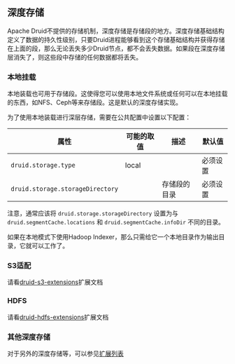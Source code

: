 <!-- toc -->

## 深度存储

Apache Druid不提供的存储机制，深度存储是存储段的地方。深度存储基础结构定义了数据的持久性级别，只要Druid进程能够看到这个存储基础结构并获得存储在上面的段，那么无论丢失多少Druid节点，都不会丢失数据。如果段在深度存储层消失了，则这些段中存储的任何数据都将丢失。

### 本地挂载

本地装载也可用于存储段。这使得您可以使用本地文件系统或任何可以在本地挂载的东西，如NFS、Ceph等来存储段。这是默认的深度存储实现。

为了使用本地装载进行深层存储，需要在公共配置中设置以下配置：

|属性|可能的取值|描述|默认值
|-|-|-|-|
|`druid.storage.type`|local||必须设置| 
|`druid.storage.storageDirectory`||存储段的目录|必须设置|

注意，通常应该将 `druid.storage.storageDirectory` 设置为与 `druid.segmentCache.locations` 和 `druid.segmentCache.infoDir` 不同的目录。

如果在本地模式下使用Hadoop Indexer，那么只需给它一个本地目录作为输出目录，它就可以工作了。

### S3适配

请看[druid-s3-extensions](../Configuration/core-ext/s3.md)扩展文档

### HDFS

请看[druid-hdfs-extensions](../Configuration/core-ext/hdfs.md)扩展文档

### 其他深度存储

对于另外的深度存储等，可以参见[扩展列表](../Configuration/extensions.md)